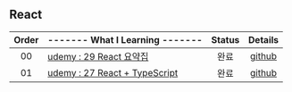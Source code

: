 ## React
|Order|------- What I Learning -------|Status|Details|
|:---:|:---|:---:|:---:|
|00|[udemy : 29 React 요약집](https://www.udemy.com/course/best-react/)|완료|[github](https://github.com/hermin9804/TIL/tree/main/web/react/29-React-%EC%9A%94%EC%95%BD%EC%A7%91)|
|01|[udemy : 27 React + TypeScript](https://www.udemy.com/course/best-react/)|완료|[github](https://github.com/hermin9804/TIL/tree/main/web/react/27-React%2BTypeScript)|
